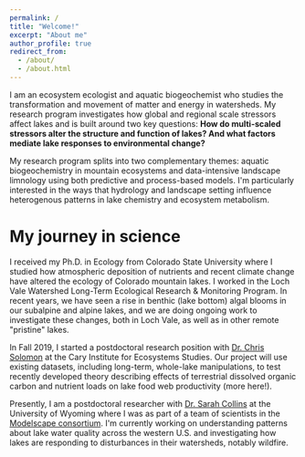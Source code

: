 ```yaml
---
permalink: /
title: "Welcome!"
excerpt: "About me"
author_profile: true
redirect_from: 
  - /about/
  - /about.html
---
```


I am an ecosystem ecologist and aquatic biogeochemist who studies the transformation and movement of matter and energy in watersheds. My research program investigates how global and regional scale stressors affect lakes and is built around two key questions: <b>How do multi-scaled stressors alter the structure and function of lakes? And what factors mediate lake responses to environmental change?</b>

My research program splits into two complementary themes: aquatic biogeochemistry in mountain ecosystems and data-intensive landscape limnology using both predictive and process-based models. I'm particularly interested in the ways that hydrology and landscape setting influence heterogenous patterns in lake chemistry and ecosystem metabolism. 

My journey in science
========================
I received my Ph.D. in Ecology from Colorado State University where I studied how atmospheric deposition of nutrients and recent climate change have altered the ecology of Colorado mountain lakes. I worked in the Loch Vale Watershed Long-Term Ecological Research & Monitoring Program. In recent years, we have seen a rise in benthic (lake bottom) algal blooms in our subalpine and alpine lakes, and we are doing ongoing work to investigate these changes, both in Loch Vale, as well as in other remote "pristine" lakes.

In Fall 2019, I started a postdoctoral research position with [Dr. Chris Solomon](https://www.caryinstitute.org/science/our-scientists/dr-christopher-t-solomon) at the Cary Institute for Ecosystems Studies. Our project will use existing datasets, including long-term, whole-lake manipulations, to test recently developed theory describing effects of terrestrial dissolved organic carbon and nutrient loads on lake food web productivity (more here!).

Presently, I am a postdoctoral researcher with [Dr. Sarah Collins](https://sarahmcollins.weebly.com/) at the University of Wyoming where I was as part of a team of scientists in the [Modelscape consortium](https://microcollaborative.atlassian.net/wiki/spaces/MP/overview). I'm currently working on understanding patterns about lake water quality across the western U.S. and investigating how lakes are responding to disturbances in their watersheds, notably wildfire. 